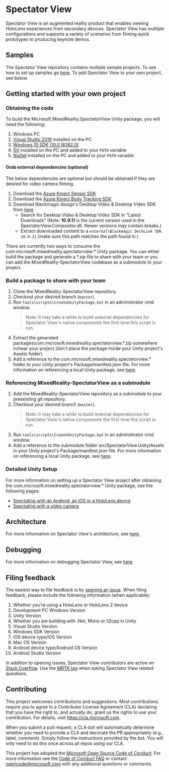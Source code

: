 # Spectator View

Spectator View is an augmented reality product that enables viewing HoloLens experiences from secondary devices. Spectator View has multiple configurations and supports a variety of scenarios from filming quick prototypes to producing keynote demos.

## Samples

The Spectator View repository contains multiple sample projects. To see how to set up samples go [here](samples/README.md). To add Spectator View to your own project, see below.

## Getting started with your own project

### Obtaining the code

To build the Microsoft.MixedReality.SpectatorView Unity package, you will need the following:

1. Windows PC
3. [Visual Studio 2019](https://visualstudio.microsoft.com/vs/) installed on the PC
4. [Windows 10 SDK (10.0.18362.0)](https://developer.microsoft.com/en-us/windows/downloads/windows-10-sdk)
5. [Git](https://git-scm.com/downloads) installed on the PC and added to your `PATH` variable
6. [NuGet](https://www.nuget.org/downloads) installed on the PC and added to your `PATH` variable

#### Grab external dependencies (optional)
The below dependencies are optional but should be obtained if they are desired for video camera filming.
1. Download the [Azure Kinect Sensor SDK](https://docs.microsoft.com/en-us/azure/kinect-dk/sensor-sdk-download)
2. Download the [Azure Kinect Body Tracking SDK](https://docs.microsoft.com/en-us/azure/kinect-dk/body-sdk-download)
3. Download Blackmagic design's Desktop Video & Desktop Video SDK from [here](https://www.blackmagicdesign.com/support)
    * Search for Desktop Video & Desktop Video SDK in "Latest Downloads" (Note: **10.9.11** is the current version used in the SpectatorView.Compositor.dll. Newer versions may contain breaks.)
    * Extract downloaded content to a `external\Blackmagic DeckLink SDK 10.9.11` (make sure this path matches the path found in )

There are currently two ways to consume the com.microsoft.mixedreality.spectatorview.* Unity package. You can either build the package and generate a *.zip file to share with your team or you can add the MixedReality-SpectatorView codebase as a submodule to your project.

### Build a package to share with your team
1. Clone the MixedReality-SpectatorView repository.
2. Checkout your desired branch (`master`).
3. Run `tools\scripts\CreateUnityPackage.bat` in an administrator cmd window.
    > Note: It may take a while to build external dependencies for Spectator View's native components the first time this script is run.
4. Extract the generated packages\com.microsoft.mixedreality.spectatorview.*.zip somewhere in/near your project (don't place the package inside your Unity project's Assets folder).
5. Add a reference to the com.microsoft.mixedreality.spectatorview.* folder to your Unity project's Package/manifest.json file. For more information on referencing a local Unity package, see [here](https://docs.unity3d.com/Manual/upm-ui-local.html).

### Referencing MixedReality-SpectatorView as a submodule
1. Add the MixedReality-SpectatorView repository as a submodule to your preexisting git repository.
2. Checkout your desired branch (`master`).
    > Note: It may take a while to build external dependencies for Spectator View's native components the first time this script is run.
3. Run `tools\scripts\CreateUnityPackage.bat` in an administrator cmd window.
4. Add a reference to the submodule folder src/SpectatorView.Unity/Assets in your Unity project's Package/manifest.json file. For more information on referencing a local Unity package, see [here](https://docs.unity3d.com/Manual/upm-ui-local.html).

### Detailed Unity Setup
For more information on setting up a Spectator View project after obtaining the com.microsoft.mixedreality.spectatorview.* Unity package, see the following pages:

* [Spectating with an Android, an iOS or a HoloLens device](doc/SpectatorView.Setup.md)
* [Spectating with a video camera](doc/SpectatorView.Setup.VideoCamera.md)

## Architecture

For more information on Spectator View's architecture, see [here](doc/SpectatorView.Architecture.md).

## Debugging

For more information on debugging Spectator View, see [here](doc/SpectatorView.Debugging.md)

## Filing feedback

The easiest way to file feedback is by [opening an issue](https://github.com/microsoft/MixedReality-SpectatorView/issues). When filing feedback, please include the following information (when applicable):

1) Whether you're using a HoloLens or HoloLens 2 device
2) Development PC Windows Version
3) Unity Version
4) Whether you are building with .Net, Mono or il2cpp in Unity
5) Visual Studio Version
6) Windows SDK Version
7) iOS device type/iOS Version
8) Mac OS Version
9) Android device type/Android OS Version
10) Android Studio Version

In addition to opening issues, Spectator View contributors are active on [Stack Overflow](https://stackoverflow.com/). Use the [MRTK tag](https://stackoverflow.com/questions/tagged/mrtk) when asking Spectator View related questions.

## Contributing

This project welcomes contributions and suggestions.  Most contributions require you to agree to a
Contributor License Agreement (CLA) declaring that you have the right to, and actually do, grant us
the rights to use your contribution. For details, visit <https://cla.microsoft.com>.

When you submit a pull request, a CLA-bot will automatically determine whether you need to provide
a CLA and decorate the PR appropriately (e.g., label, comment). Simply follow the instructions
provided by the bot. You will only need to do this once across all repos using our CLA.

This project has adopted the [Microsoft Open Source Code of Conduct](https://opensource.microsoft.com/codeofconduct/).
For more information see the [Code of Conduct FAQ](https://opensource.microsoft.com/codeofconduct/faq/) or
contact [opencode@microsoft.com](mailto:opencode@microsoft.com) with any additional questions or comments.
